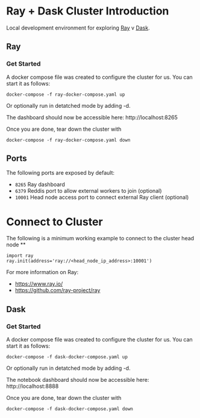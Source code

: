 # Ray + Dask Cluster Introduction
Local development environment for exploring [Ray](https://www.ray.io/) v [Dask](https://www.dask.org/).

## Ray
### Get Started
A docker compose file was created to configure the cluster for us. You can start it as follows:
```
docker-compose -f ray-docker-compose.yaml up
```
Or optionally run in detatched mode by adding -d.

The dashboard should now be accessible here: http://localhost:8265

Once you are done, tear down the cluster with
```
docker-compose -f ray-docker-compose.yaml down
```

## Ports
The following ports are exposed by default:
* ```8265```    Ray dashboard
* ```6379```    Reddis port to allow external workers to join (optional)
* ```10001```   Head node access port to connect external Ray client (optional)

# Connect to Cluster
The following is a minimum working example to connect to the cluster head node **
```
import ray
ray.init(address='ray://<head_node_ip_address>:10001')
```

For more information on Ray:
* https://www.ray.io/
* https://github.com/ray-project/ray



## Dask
### Get Started
A docker compose file was created to configure the cluster for us. You can start it as follows:
```
docker-compose -f dask-docker-compose.yaml up
```
Or optionally run in detatched mode by adding -d.

The notebook dashboard should now be accessible here: http://localhost:8888

Once you are done, tear down the cluster with
```
docker-compose -f dask-docker-compose.yaml down
```